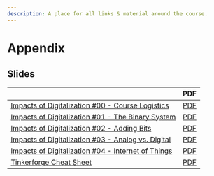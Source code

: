 ```yaml
---
description: A place for all links & material around the course.
---
```


# Appendix

## Slides

|  | PDF |
| :--- | :--- |
| [Impacts of Digitalization \#00 - Course Logistics](https://docs.google.com/presentation/d/1kxMBBjJ_n6rzP6sEudWRxzPB0I6JdiSTWxsT4jAEzN8/preview) | [PDF](https://docs.google.com/presentation/d/1kxMBBjJ_n6rzP6sEudWRxzPB0I6JdiSTWxsT4jAEzN8/export/pdf) |
| [Impacts of Digitalization \#01 - The Binary System](https://docs.google.com/presentation/d/1Zvvbp_m_OCb69UrZl93LKwoYpjcEscbq0ODOHIsp7A4/preview) | [PDF](https://docs.google.com/presentation/d/1Zvvbp_m_OCb69UrZl93LKwoYpjcEscbq0ODOHIsp7A4/export/pdf) |
| [Impacts of Digitalization \#02 - Adding Bits](https://docs.google.com/presentation/d/1PUb3ZxzvlayhDSz8Cls-R-gtMm2rcqBV1keyGv2nprw/preview) | [PDF](https://docs.google.com/presentation/d/1PUb3ZxzvlayhDSz8Cls-R-gtMm2rcqBV1keyGv2nprw/export?format=pdf) |
| [Impacts of Digitalization \#03 - Analog vs. Digital](https://docs.google.com/presentation/d/1PD7saxmXbGtfoVnQQWcSR4csBtvD2A4z5Nif64R4N0g/preview) | [PDF](https://docs.google.com/presentation/d/1PD7saxmXbGtfoVnQQWcSR4csBtvD2A4z5Nif64R4N0g/export?format=pdf) |
| [Impacts of Digitalization \#04 - Internet of Things](https://docs.google.com/presentation/d/1j0x5Cg9K83vtBkA0X1YzuDOffdjW-I_eQRb6O4s9Wj0/preview) | [PDF](https://docs.google.com/presentation/d/1j0x5Cg9K83vtBkA0X1YzuDOffdjW-I_eQRb6O4s9Wj0/export/pdf) |
| [Tinkerforge Cheat Sheet](https://docs.google.com/presentation/d/16ZpiNaHChr1rvPoiW8PgSHJvpZMbCfE0M8aSU_Rg6yk/preview) | [PDF](https://docs.google.com/presentation/d/16ZpiNaHChr1rvPoiW8PgSHJvpZMbCfE0M8aSU_Rg6yk/export/pdf) |

